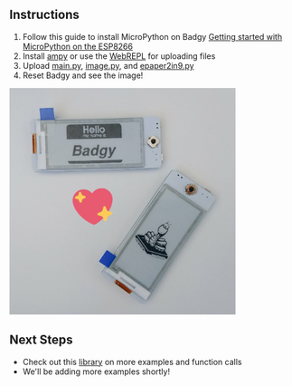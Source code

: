## Instructions
1. Follow this guide to install MicroPython on Badgy [Getting started with MicroPython on the ESP8266](https://docs.micropython.org/en/latest/esp8266/tutorial/intro.html)
2. Install [ampy](https://learn.adafruit.com/micropython-basics-load-files-and-run-code/install-ampy) or use the [WebREPL](https://micropython.org/webrepl/) for uploading files
3. Upload [main.py](main.py), [image.py](image.py), and [epaper2in9.py](epaper2in9.py)
4. Reset Badgy and see the image!

<img src="badgy_python.jpg" width="400" height="400">

## Next Steps
* Check out this [library](https://github.com/mcauser/micropython-waveshare-epaper) on more examples and function calls
* We'll be adding more examples shortly!
